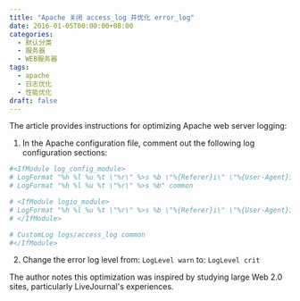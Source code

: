 ```yaml
---
title: "Apache 关闭 access_log 并优化 error_log"
date: 2016-01-05T00:00:00+08:00
categories: 
  - 默认分类
  - 服务器
  - WEB服务器
tags: 
  - apache
  - 日志优化
  - 性能优化
draft: false
---
```


The article provides instructions for optimizing Apache web server logging:

1. In the Apache configuration file, comment out the following log configuration sections:
```apache
#<IfModule log_config_module>
# LogFormat "%h %l %u %t \"%r\" %>s %b \"%{Referer}i\" \"%{User-Agent}i\"" combined
# LogFormat "%h %l %u %t \"%r\" %>s %b" common

# <IfModule logio_module>
# LogFormat "%h %l %u %t \"%r\" %>s %b \"%{Referer}i\" \"%{User-Agent}i\" %I %O" combinedio
# </IfModule>

# CustomLog logs/access_log common
#</IfModule>
```

2. Change the error log level from:
`LogLevel warn`
to:
`LogLevel crit`

The author notes this optimization was inspired by studying large Web 2.0 sites, particularly LiveJournal's experiences.